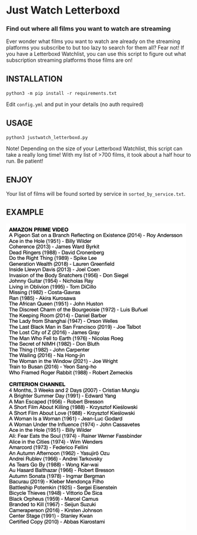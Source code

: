 # Just Watch Letterboxd
### Find out where all films you want to watch are streaming

Ever wonder what films you want to watch are already on the streaming platforms
you subscribe to but too lazy to search for them all? Fear not! If you have a
Letterboxd Watchlist, you can use this script to figure out what subscription
streaming platforms those films are on!

## INSTALLATION
`python3 -m pip install -r requirements.txt`

Edit `config.yml` and put in your details (no auth required)

## USAGE
`python3 justwatch_letterboxd.py`

Note! Depending on the size of your Letterboxd Watchlist, this script can take a
really long time! With my list of >700 films, it took about a half hour to run.
Be patient!

## ENJOY
Your list of films will be found sorted by service in `sorted_by_service.txt`.

## EXAMPLE
![Output example.](/sample.png "This is what the output will look like.")
